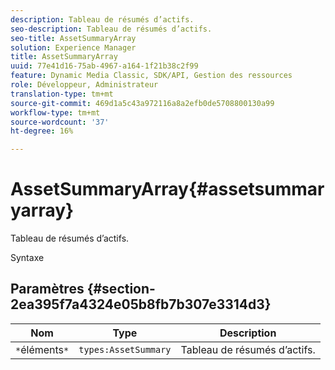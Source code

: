 ```yaml
---
description: Tableau de résumés d’actifs.
seo-description: Tableau de résumés d’actifs.
seo-title: AssetSummaryArray
solution: Experience Manager
title: AssetSummaryArray
uuid: 77e41d16-75ab-4967-a164-1f21b38c2f99
feature: Dynamic Media Classic, SDK/API, Gestion des ressources
role: Développeur, Administrateur
translation-type: tm+mt
source-git-commit: 469d1a5c43a972116a8a2efb0de5708800130a99
workflow-type: tm+mt
source-wordcount: '37'
ht-degree: 16%

---
```



# AssetSummaryArray{#assetsummaryarray}

Tableau de résumés d’actifs.

Syntaxe

## Paramètres {#section-2ea395f7a4324e05b8fb7b307e3314d3}

| Nom | Type | Description |
|---|---|---|
| `*`éléments`*` | `types:AssetSummary` | Tableau de résumés d’actifs. |

